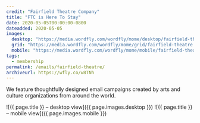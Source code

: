 ```yaml
---
credit: "Fairfield Theatre Company"
title: "FTC is Here To Stay"
date: 2020-05-05T00:00:00-0800
dateadded: 2020-05-05
images:
  desktop: "https://media.wordfly.com/wordfly/mome/desktop/fairfield-theatre.jpg"
  grid: "https://media.wordfly.com/wordfly/mome/grid/fairfield-theatre.jpg"
  mobile: "https://media.wordfly.com/wordfly/mome/mobile/fairfield-theatre.jpg"
tags:
  - membership
permalink: /emails/fairfield-theatre/
archiveurl: https://wfly.co/w8TNh
---
```

We feature thoughtfully designed email campaigns created by arts and culture organizations from around the world.

![{{ page.title }} – desktop view]({{ page.images.desktop }})
![{{ page.title }} – mobile view]({{ page.images.mobile }})
